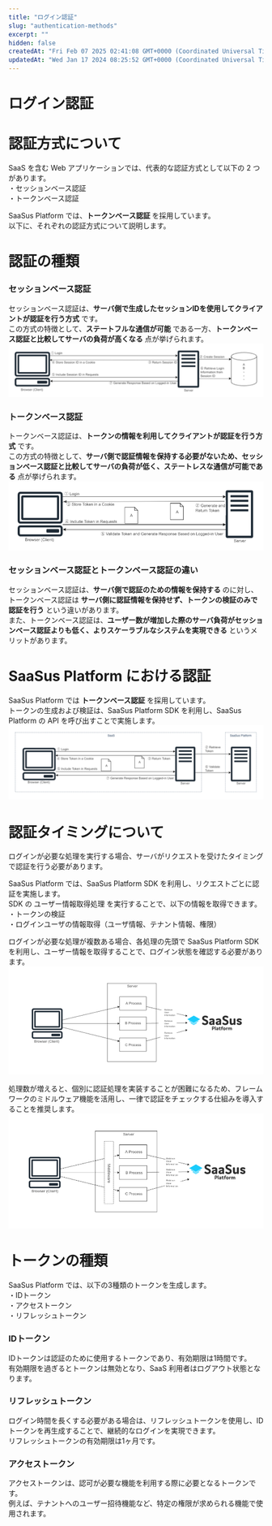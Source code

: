 ```yaml
---
title: "ログイン認証"
slug: "authentication-methods"
excerpt: ""
hidden: false
createdAt: "Fri Feb 07 2025 02:41:08 GMT+0000 (Coordinated Universal Time)"
updatedAt: "Wed Jan 17 2024 08:25:52 GMT+0000 (Coordinated Universal Time)"
---
```

# ログイン認証

# 認証方式について
SaaS を含む Web アプリケーションでは、代表的な認証方式として以下の 2 つがあります。<br/>
・セッションベース認証<br/>
・トークンベース認証<br/>

SaaSus Platform では、**トークンベース認証** を採用しています。<br/>
以下に、それぞれの認証方式について説明します。


# 認証の種類
### セッションベース認証
セッションベース認証は、**サーバ側で生成したセッションIDを使用してクライアントが認証を行う方式** です。<br/>
この方式の特徴として、**ステートフルな通信が可能** である一方、**トークンベース認証と比較してサーバの負荷が高くなる** 点が挙げられます。
![01](/ja/img/usecase/authentication-methods/authentication-methods-01.png)

### トークンベース認証
トークンベース認証は、**トークンの情報を利用してクライアントが認証を行う方式** です。<br/>
この方式の特徴として、**サーバ側で認証情報を保持する必要がないため、セッションベース認証と比較してサーバの負荷が低く、ステートレスな通信が可能である** 点が挙げられます。
![02](/ja/img/usecase/authentication-methods/authentication-methods-02.png)

### セッションベース認証とトークンベース認証の違い
セッションベース認証は、**サーバ側で認証のための情報を保持する** のに対し、トークンベース認証は **サーバ側に認証情報を保持せず、トークンの検証のみで認証を行う** という違いがあります。<br/>
また、トークンベース認証は、**ユーザー数が増加した際のサーバ負荷がセッションベース認証よりも低く、よりスケーラブルなシステムを実現できる** というメリットがあります。


# SaaSus Platform における認証
SaaSus Platform では **トークンベース認証** を採用しています。<br/>
トークンの生成および検証は、SaaSus Platform SDK を利用し、SaaSus Platform の API を呼び出すことで実施します。
![03](/ja/img/usecase/authentication-methods/authentication-methods-03.png)

# 認証タイミングについて
ログインが必要な処理を実行する場合、サーバがリクエストを受けたタイミングで認証を行う必要があります。

SaaSus Platform では、SaaSus Platform SDK を利用し、リクエストごとに認証を実施します。<br/>
SDK の ユーザー情報取得処理 を実行することで、以下の情報を取得できます。<br/>
・トークンの検証<br/>
・ログインユーザの情報取得（ユーザ情報、テナント情報、権限）<br/>

ログインが必要な処理が複数ある場合、各処理の先頭で SaaSus Platform SDK を利用し、ユーザー情報を取得することで、ログイン状態を確認する必要があります。
![04](/ja/img/usecase/authentication-methods/authentication-methods-04.png)

処理数が増えると、個別に認証処理を実装することが困難になるため、フレームワークのミドルウェア機能を活用し、一律で認証をチェックする仕組みを導入することを推奨します。
![05](/ja/img/usecase/authentication-methods/authentication-methods-05.png)

# トークンの種類
SaaSus Platform では、以下の3種類のトークンを生成します。<br/>
・IDトークン<br/>
・アクセストークン<br/>
・リフレッシュトークン<br/>

### IDトークン
IDトークンは認証のために使用するトークンであり、有効期限は1時間です。<br/>
有効期限を過ぎるとトークンは無効となり、SaaS 利用者はログアウト状態となります。

### リフレッシュトークン
ログイン時間を長くする必要がある場合は、リフレッシュトークンを使用し、IDトークンを再生成することで、継続的なログインを実現できます。<br/>
リフレッシュトークンの有効期限は1ヶ月です。

### アクセストークン
アクセストークンは、認可が必要な機能を利用する際に必要となるトークンです。<br/>
例えば、テナントへのユーザー招待機能など、特定の権限が求められる機能で使用されます。
